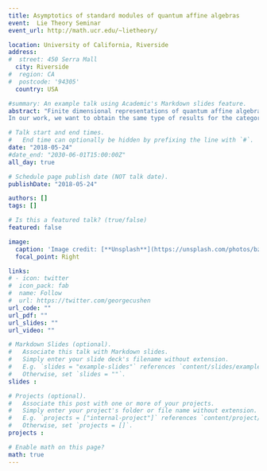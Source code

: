 ```yaml
---
title: Asymptotics of standard modules of quantum affine algebras
event:  Lie Theory Seminar
event_url: http://math.ucr.edu/~lietheory/

location: University of California, Riverside
address:
#  street: 450 Serra Mall
  city: Riverside
#  region: CA
#  postcode: '94305'
  country: USA

#summary: An example talk using Academic's Markdown slides feature.
abstract: "Finite dimensional representations of quantum affine algebras have a behavior similar to the Kazhdan-Lusztig conjecture. Nakajima showed that characters of standard modules can be expressed as linear combinations of characters of simple modules of lower weight. Moreover, the coefficients are non-negative and can be expressed as evaluation of some polynomials.
In our work, we want to obtain the same type of results for the category O of representations of a Borel subalgebra (introduced by Hernandez-Leclerc). In this talk, we will present the motivation behind the definition of our asymptotical standard modules, as well as an idea for their construction in the case where g is affine sl2."

# Talk start and end times.
#   End time can optionally be hidden by prefixing the line with `#`.
date: "2018-05-24"
#date_end: "2030-06-01T15:00:00Z"
all_day: true

# Schedule page publish date (NOT talk date).
publishDate: "2018-05-24"

authors: []
tags: []

# Is this a featured talk? (true/false)
featured: false

image:
  caption: 'Image credit: [**Unsplash**](https://unsplash.com/photos/bzdhc5b3Bxs)'
  focal_point: Right

links:
# - icon: twitter
#  icon_pack: fab
#  name: Follow
#  url: https://twitter.com/georgecushen
url_code: ""
url_pdf: ""
url_slides: ""
url_video: ""

# Markdown Slides (optional).
#   Associate this talk with Markdown slides.
#   Simply enter your slide deck's filename without extension.
#   E.g. `slides = "example-slides"` references `content/slides/example-slides.md`.
#   Otherwise, set `slides = ""`.
slides :

# Projects (optional).
#   Associate this post with one or more of your projects.
#   Simply enter your project's folder or file name without extension.
#   E.g. `projects = ["internal-project"]` references `content/project/deep-learning/index.md`.
#   Otherwise, set `projects = []`.
projects :

# Enable math on this page?
math: true
---
```


